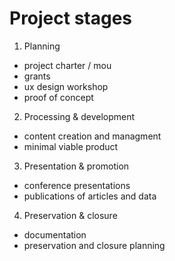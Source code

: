 # Project stages 

1. Planning
- project charter / mou 
- grants
- ux design workshop
- proof of concept 

2. Processing & development
- content creation and managment 
- minimal viable product

3. Presentation & promotion
- conference presentations
- publications of articles and data

4. Preservation & closure
- documentation
- preservation and closure planning